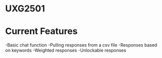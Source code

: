 # UXG2501

Current Features
==================================================================================================================================
-Basic chat function 
-Pulling responses from a csv file 
-Responses based on keywords 
-Weighted responses 
-Unlockable responses